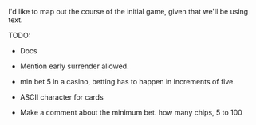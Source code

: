 I'd like to map out the course of the initial game, given that we'll
be using text.

TODO:

* Docs
* Mention early surrender allowed.

* min bet 5 in a casino, betting has to happen in increments of five.
* ASCII character for cards
* Make a comment about the minimum bet. how many chips, 5 to 100
